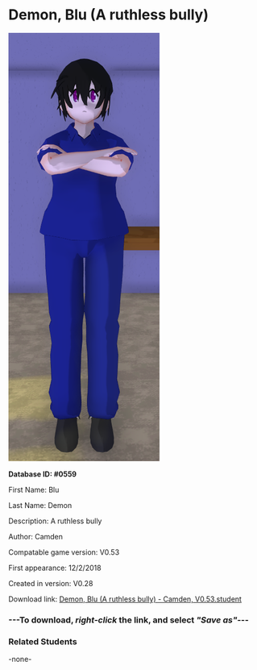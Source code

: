 # Demon, Blu (A ruthless bully)

<img src="../../Files/Images/Demon, Blu (A ruthless bully).png" title="Demon, Blu (A ruthless bully) - Camden, V0.53">

**Database ID: #0559**

First Name: Blu

Last Name: Demon

Description: A ruthless bully

Author: Camden

Compatable game version: V0.53

First appearance: 12/2/2018

Created in version: V0.28

Download link: <a href="https://raw.githubusercontent.com/Arbiter1223/Daigaku-Gurashi-Custom-Students/master/Files/Student%20Files/Demon%2C%20Blu%20(A%20ruthless%20bully)%20-%20Camden%2C%20V0.53.student">Demon, Blu (A ruthless bully) - Camden, V0.53.student</a>

### ---**To download, _right-click_ the link, and select _"Save as"_**---

### Related Students

-none-
